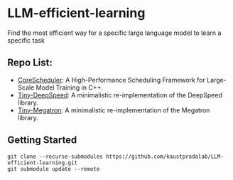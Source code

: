 # LLM-efficient-learning
Find the most efficient way for a specific large language model to learn a specific task

## Repo List:
* [CoreScheduler](https://github.com/TheCoreTeam/core_scheduler): A High-Performance Scheduling Framework for Large-Scale Model Training in C++.
* [Tiny-DeepSpeed](https://github.com/liangyuwang/Tiny-DeepSpeed): A minimalistic re-implementation of the DeepSpeed library.
* [Tiny-Megatron](https://github.com/liangyuwang/Tiny-Megatron): A minimalistic re-implementation of the Megatron library.

## Getting Started
```shell
git clone --recurse-submodules https://github.com/kaustpradalab/LLM-efficient-learning.git
git submodule update --remote
```
